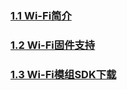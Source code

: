 ### [1.1 Wi-Fi简介](module/ClifeAgent.md)
### [1.2 Wi-Fi固件支持](module/module.md)
### [1.3 Wi-Fi模组SDK下载](moudle/log.md)